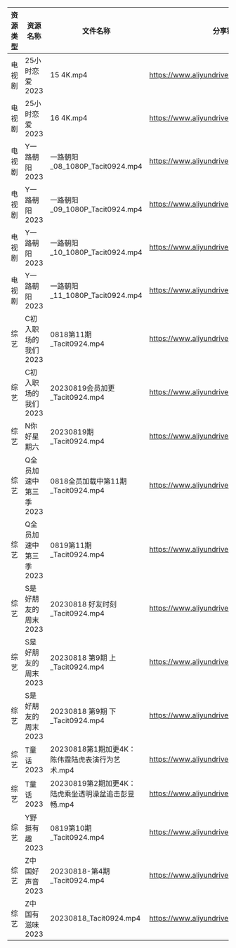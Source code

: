 | 资源类型 | 资源名称          | 文件名称                              | 分享链接                                      | 更新时间       |
| ---- | ------------- | --------------------------------- | ----------------------------------------- | ---------- |
| 电视剧  | 25小时恋爱2023    | 15 4K.mp4                         | https://www.aliyundrive.com/s/J3KM8L4y4EF | 2023-08-20 |
| 电视剧  | 25小时恋爱2023    | 16 4K.mp4                         | https://www.aliyundrive.com/s/J3KM8L4y4EF | 2023-08-20 |
| 电视剧  | Y一路朝阳2023     | 一路朝阳_08_1080P_Tacit0924.mp4       | https://www.aliyundrive.com/s/525jafigtyj | 2023-08-20 |
| 电视剧  | Y一路朝阳2023     | 一路朝阳_09_1080P_Tacit0924.mp4       | https://www.aliyundrive.com/s/525jafigtyj | 2023-08-20 |
| 电视剧  | Y一路朝阳2023     | 一路朝阳_10_1080P_Tacit0924.mp4       | https://www.aliyundrive.com/s/525jafigtyj | 2023-08-20 |
| 电视剧  | Y一路朝阳2023     | 一路朝阳_11_1080P_Tacit0924.mp4       | https://www.aliyundrive.com/s/525jafigtyj | 2023-08-20 |
| 综艺   | C初入职场的我们2023  | 0818第11期_Tacit0924.mp4            | https://www.aliyundrive.com/s/pqc7pqfCNxC | 2023-08-20 |
| 综艺   | C初入职场的我们2023  | 20230819会员加更_Tacit0924.mp4        | https://www.aliyundrive.com/s/pqc7pqfCNxC | 2023-08-20 |
| 综艺   | N你好星期六        | 20230819期_Tacit0924.mp4           | https://www.aliyundrive.com/s/QGPr3eRo3pE | 2023-08-20 |
| 综艺   | Q全员加速中第三季2023 | 0818全员加载中第11期_Tacit0924.mp4       | https://www.aliyundrive.com/s/FvT7oNH6GCT | 2023-08-20 |
| 综艺   | Q全员加速中第三季2023 | 0819第11期_Tacit0924.mp4            | https://www.aliyundrive.com/s/FvT7oNH6GCT | 2023-08-20 |
| 综艺   | S是好朋友的周末2023  | 20230818 好友时刻_Tacit0924.mp4       | https://www.aliyundrive.com/s/hypxLH7n14j | 2023-08-20 |
| 综艺   | S是好朋友的周末2023  | 20230818 第9期 上_Tacit0924.mp4      | https://www.aliyundrive.com/s/hypxLH7n14j | 2023-08-20 |
| 综艺   | S是好朋友的周末2023  | 20230818 第9期 下_Tacit0924.mp4      | https://www.aliyundrive.com/s/hypxLH7n14j | 2023-08-20 |
| 综艺   | T童话2023       | 20230818第1期加更4K：陈伟霆陆虎表演行为艺术.mp4   | https://www.aliyundrive.com/s/fFoZet5PGkd | 2023-08-20 |
| 综艺   | T童话2023       | 20230819第2期加更4K：陆虎乘坐透明澡盆追击彭昱畅.mp4 | https://www.aliyundrive.com/s/fFoZet5PGkd | 2023-08-20 |
| 综艺   | Y野挺有趣2023     | 0819第10期_Tacit0924.mp4            | https://www.aliyundrive.com/s/gk5rkpQXjcL | 2023-08-20 |
| 综艺   | Z中国好声音2023    | 20230818-第4期_Tacit0924.mp4        | https://www.aliyundrive.com/s/q47nz1QFkwP | 2023-08-20 |
| 综艺   | Z中国有滋味2023    | 20230818_Tacit0924.mp4            | https://www.aliyundrive.com/s/EDni6GQcnsU | 2023-08-20 |
